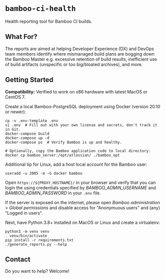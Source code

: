 
# `bamboo-ci-health`

Health reporting tool for Bamboo CI builds.


## What For? 

The reports are aimed at helping Developer Experience (DX) and DevOps team
members identify where mismanaged build plans are bogging down the Bamboo Master
e.g. excessive retention of build results, inefficient use of build artifacts
(unspecific or too big/bloated archives), and more.


## Getting Started

**Compatibility:** Verified to work on x86 hardware with latest MacOS or CentOS 7.

Create a local Bamboo-PostgreSQL deployment using Docker (version 20.10 or newer):

    cp -v .env-template .env
    vi .env  # Fill out with your own license and secrets, don't track it in Git.
    docker-compose build
    docker-compose up -d
    docker-compose ps  # Verify Bamboo is up and healthy.

    # Optionally, copy the Bamboo application code to local directory:
    docker cp bamboo_server:/opt/atlassian/ ./bamboo_opt

Additional tip for Linux, add a host local account for the Bamboo user:

    useradd -u 2005 -m -G docker bamboo

Open `https://${PROXY_HOSTNAME}/` in your browser and verify that you
can login the using credentials specified by _BAMBOO_ADMIN_USERNAME_ and
_BAMBOO_ADMIN_PASSWORD_ in your `.env` file.

If the server is exposed on the internet, please open _Bamboo administration_ &gt;
_Global permissions_ and disable access for "Anonymuous users" and
(any) "Logged in users".

Next, have Python 3.8+ installed on MacOS or Linux and create a virtualenv:

    python3 -m venv venv
    . venv/bin/activate
    pip install -r requirements.txt
    ./generate_reports.py --help


## Contact

Do you want to help? Welcome!
